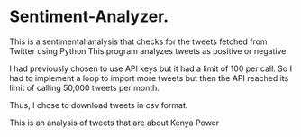 # Sentiment-Analyzer.
This is a sentimental analysis that checks for the tweets fetched from Twitter using Python
This program analyzes tweets as positive or negative

I had previously chosen to use API keys but it had a limit of 100 per call. So I had to implement a loop to import more tweets but then the API reached its limit of calling 50,000 tweets per month.

Thus, I chose to download tweets in csv format. 

This is an analysis of tweets that are about Kenya Power
